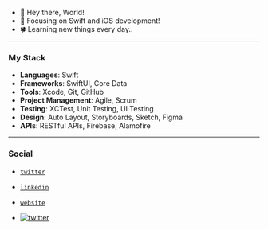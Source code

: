 
- 👋 Hey there, World!
- 👀 Focusing on Swift and iOS development!
- 🍀 Learning new things every day..

___________________________________________

### My Stack
- **Languages**: Swift
- **Frameworks**: SwiftUI, Core Data
- **Tools**: Xcode, Git, GitHub
- **Project Management**: Agile, Scrum
- **Testing**: XCTest, Unit Testing, UI Testing
- **Design**: Auto Layout, Storyboards, Sketch, Figma
- **APIs**: RESTful APIs, Firebase, Alamofire

____________________________________________

### Social
- [`twitter`](https://x.com/leon_gaultier)
- [`linkedin`](https://linkedin.com/in/example)
- [`website`](https://example.com)

- [![twitter](https://github.com/leongaultierr/leongaultierr/blob/main/twitter-logo.png)](https://x.com/leon_gaultier)
